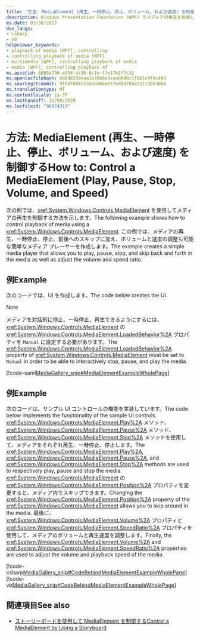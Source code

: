 ```yaml
---
title: '方法: MediaElement (再生、一時停止、停止、ボリューム、および速度) を制御する'
description: Windows Presentation Foundation (WPF) でメディアの再生を制御します。 開始、停止、一時停止、前後へのスキップ、ボリュームと速度の調整を行います。
ms.date: 03/30/2017
dev_langs:
- csharp
- vb
helpviewer_keywords:
- playback of media [WPF], controlling
- controlling playback of media [WPF]
- multimedia [WPF], controlling playback of media
- media [WPF], controlling playback of
ms.assetid: 6885a730-e054-4c16-8c1e-ffe17b1f7c32
ms.openlocfilehash: da846299eaa1e36b6e5caab08bc1f861e9f9c46d
ms.sourcegitcommit: 9f6df084c53a3da0ea657ed0d708a72213683084
ms.translationtype: MT
ms.contentlocale: ja-JP
ms.lasthandoff: 12/09/2020
ms.locfileid: "96974313"
---
```

# <a name="how-to-control-a-mediaelement-play-pause-stop-volume-and-speed"></a><span data-ttu-id="84718-104">方法: MediaElement (再生、一時停止、停止、ボリューム、および速度) を制御する</span><span class="sxs-lookup"><span data-stu-id="84718-104">How to: Control a MediaElement (Play, Pause, Stop, Volume, and Speed)</span></span>
<span data-ttu-id="84718-105">次の例では、<xref:System.Windows.Controls.MediaElement> を使用してメディアの再生を制御する方法を示します。</span><span class="sxs-lookup"><span data-stu-id="84718-105">The following example shows how to control playback of media using a <xref:System.Windows.Controls.MediaElement>.</span></span> <span data-ttu-id="84718-106">この例では、メディアの再生、一時停止、停止、前後へのスキップに加え、ボリュームと速度の調整も可能な簡単なメディア プレーヤーを作成します。</span><span class="sxs-lookup"><span data-stu-id="84718-106">The example creates a simple media player that allows you to play, pause, stop, and skip back and forth in the media as well as adjust the volume and speed ratio.</span></span>  
  
## <a name="example"></a><span data-ttu-id="84718-107">例</span><span class="sxs-lookup"><span data-stu-id="84718-107">Example</span></span>  
 <span data-ttu-id="84718-108">次のコードでは、UI を作成します。</span><span class="sxs-lookup"><span data-stu-id="84718-108">The code below creates the UI.</span></span>  
  
> [!NOTE]
> <span data-ttu-id="84718-109">メディアを対話的に停止、一時停止、再生できるようにするには、<xref:System.Windows.Controls.MediaElement> の <xref:System.Windows.Controls.MediaElement.LoadedBehavior%2A> プロパティを `Manual` に設定する必要があります。</span><span class="sxs-lookup"><span data-stu-id="84718-109">The <xref:System.Windows.Controls.MediaElement.LoadedBehavior%2A> property of <xref:System.Windows.Controls.MediaElement> must be set to `Manual` in order to be able to interactively stop, pause, and play the media.</span></span>  
  
 [!code-xaml[MediaGallery_snip#MediaElementExampleWholePage](~/samples/snippets/visualbasic/VS_Snippets_Wpf/MediaGallery_snip/VB/MediaElementExample.xaml#mediaelementexamplewholepage)]  
  
## <a name="example"></a><span data-ttu-id="84718-110">例</span><span class="sxs-lookup"><span data-stu-id="84718-110">Example</span></span>  
 <span data-ttu-id="84718-111">次のコードは、サンプル UI コントロールの機能を実装しています。</span><span class="sxs-lookup"><span data-stu-id="84718-111">The code below implements the functionality of the sample UI controls.</span></span> <span data-ttu-id="84718-112"><xref:System.Windows.Controls.MediaElement.Play%2A> メソッド、<xref:System.Windows.Controls.MediaElement.Pause%2A> メソッド、<xref:System.Windows.Controls.MediaElement.Stop%2A> メソッドを使用して、メディアをそれぞれ再生、一時停止、停止します。</span><span class="sxs-lookup"><span data-stu-id="84718-112">The <xref:System.Windows.Controls.MediaElement.Play%2A>, <xref:System.Windows.Controls.MediaElement.Pause%2A>, and <xref:System.Windows.Controls.MediaElement.Stop%2A> methods are used to respectively play, pause and stop the media.</span></span> <span data-ttu-id="84718-113"><xref:System.Windows.Controls.MediaElement> の <xref:System.Windows.Controls.MediaElement.Position%2A> プロパティを変更すると、メディア内でスキップできます。</span><span class="sxs-lookup"><span data-stu-id="84718-113">Changing the <xref:System.Windows.Controls.MediaElement.Position%2A> property of the <xref:System.Windows.Controls.MediaElement> allows you to skip around in the media.</span></span> <span data-ttu-id="84718-114">最後に、<xref:System.Windows.Controls.MediaElement.Volume%2A> プロパティと <xref:System.Windows.Controls.MediaElement.SpeedRatio%2A> プロパティを使用して、メディアのボリュームと再生速度を調整します。</span><span class="sxs-lookup"><span data-stu-id="84718-114">Finally, the <xref:System.Windows.Controls.MediaElement.Volume%2A> and <xref:System.Windows.Controls.MediaElement.SpeedRatio%2A> properties are used to adjust the volume and playback speed of the media.</span></span>  
  
 [!code-csharp[MediaGallery_snip#CodeBehindMediaElementExampleWholePage](~/samples/snippets/csharp/VS_Snippets_Wpf/MediaGallery_snip/CSharp/MediaElementExample.xaml.cs#codebehindmediaelementexamplewholepage)]
 [!code-vb[MediaGallery_snip#CodeBehindMediaElementExampleWholePage](~/samples/snippets/visualbasic/VS_Snippets_Wpf/MediaGallery_snip/VB/MediaElementExample.xaml.vb#codebehindmediaelementexamplewholepage)]  
  
## <a name="see-also"></a><span data-ttu-id="84718-115">関連項目</span><span class="sxs-lookup"><span data-stu-id="84718-115">See also</span></span>

- [<span data-ttu-id="84718-116">ストーリーボードを使用して MediaElement を制御する</span><span class="sxs-lookup"><span data-stu-id="84718-116">Control a MediaElement by Using a Storyboard</span></span>](how-to-control-a-mediaelement-by-using-a-storyboard.md)
